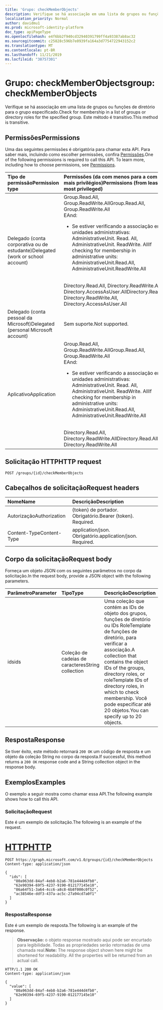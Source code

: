 ```yaml
---
title: 'Grupo: checkMemberObjects'
description: Verifique se há associação em uma lista de grupos ou funções de diretório para o objeto de grupo especificado.
localization_priority: Normal
author: davidmu1
ms.prod: microsoft-identity-platform
doc_type: apiPageType
ms.openlocfilehash: e4f6bb2f940cd32940391799ff4a93387ab8ac32
ms.sourcegitcommit: c25828c596b7e0939fa164a3d7754722943152c2
ms.translationtype: MT
ms.contentlocale: pt-BR
ms.lasthandoff: 11/21/2019
ms.locfileid: "38757301"
---
```

# <a name="group-checkmemberobjects"></a><span data-ttu-id="7b5d4-103">Grupo: checkMemberObjects</span><span class="sxs-lookup"><span data-stu-id="7b5d4-103">group: checkMemberObjects</span></span>

<span data-ttu-id="7b5d4-104">Verifique se há associação em uma lista de grupos ou funções de diretório para o grupo especificado.</span><span class="sxs-lookup"><span data-stu-id="7b5d4-104">Check for membership in a list of groups or directory roles for the specified group.</span></span> <span data-ttu-id="7b5d4-105">Este método é transitivo.</span><span class="sxs-lookup"><span data-stu-id="7b5d4-105">This method is transitive.</span></span>

## <a name="permissions"></a><span data-ttu-id="7b5d4-106">Permissões</span><span class="sxs-lookup"><span data-stu-id="7b5d4-106">Permissions</span></span>

<span data-ttu-id="7b5d4-p102">Uma das seguintes permissões é obrigatória para chamar esta API. Para saber mais, incluindo como escolher permissões, confira [Permissões](/graph/permissions-reference).</span><span class="sxs-lookup"><span data-stu-id="7b5d4-p102">One of the following permissions is required to call this API. To learn more, including how to choose permissions, see [Permissions](/graph/permissions-reference).</span></span>

| <span data-ttu-id="7b5d4-109">Tipo de permissão</span><span class="sxs-lookup"><span data-stu-id="7b5d4-109">Permission type</span></span>                        | <span data-ttu-id="7b5d4-110">Permissões (da com menos para a com mais privilégios)</span><span class="sxs-lookup"><span data-stu-id="7b5d4-110">Permissions (from least to most privileged)</span></span> |
|:---------------------------------------|:--------------------------------------------|
| <span data-ttu-id="7b5d4-111">Delegado (conta corporativa ou de estudante)</span><span class="sxs-lookup"><span data-stu-id="7b5d4-111">Delegated (work or school account)</span></span>     | <span data-ttu-id="7b5d4-112">Group.Read.All, Group.ReadWrite.All</span><span class="sxs-lookup"><span data-stu-id="7b5d4-112">Group.Read.All, Group.ReadWrite.All</span></span><br><span data-ttu-id="7b5d4-113">E</span><span class="sxs-lookup"><span data-stu-id="7b5d4-113">And:</span></span><br><ul><li><span data-ttu-id="7b5d4-114">Se estiver verificando a associação em unidades administrativas: AdministrativeUnit. Read. All, AdministrativeUnit. ReadWrite. All</span><span class="sxs-lookup"><span data-stu-id="7b5d4-114">If checking for membership in administrative units: AdministrativeUnit.Read.All, AdministrativeUnit.ReadWrite.All</span></span></li></ul><br><span data-ttu-id="7b5d4-115">Directory.Read.All, Directory.ReadWrite.All, Directory.AccessAsUser.All</span><span class="sxs-lookup"><span data-stu-id="7b5d4-115">Directory.Read.All, Directory.ReadWrite.All, Directory.AccessAsUser.All</span></span> |
| <span data-ttu-id="7b5d4-116">Delegado (conta pessoal da Microsoft)</span><span class="sxs-lookup"><span data-stu-id="7b5d4-116">Delegated (personal Microsoft account)</span></span> | <span data-ttu-id="7b5d4-117">Sem suporte.</span><span class="sxs-lookup"><span data-stu-id="7b5d4-117">Not supported.</span></span> |
| <span data-ttu-id="7b5d4-118">Aplicativo</span><span class="sxs-lookup"><span data-stu-id="7b5d4-118">Application</span></span>                            | <span data-ttu-id="7b5d4-119">Group.Read.All, Group.ReadWrite.All</span><span class="sxs-lookup"><span data-stu-id="7b5d4-119">Group.Read.All, Group.ReadWrite.All</span></span><br><span data-ttu-id="7b5d4-120">E</span><span class="sxs-lookup"><span data-stu-id="7b5d4-120">And:</span></span><br><ul><li><span data-ttu-id="7b5d4-121">Se estiver verificando a associação em unidades administrativas: AdministrativeUnit. Read. All, AdministrativeUnit. ReadWrite. All</span><span class="sxs-lookup"><span data-stu-id="7b5d4-121">If checking for membership in administrative units: AdministrativeUnit.Read.All, AdministrativeUnit.ReadWrite.All</span></span></ul></li><br><span data-ttu-id="7b5d4-122">Directory.Read.All, Directory.ReadWrite.All</span><span class="sxs-lookup"><span data-stu-id="7b5d4-122">Directory.Read.All, Directory.ReadWrite.All</span></span> |

## <a name="http-request"></a><span data-ttu-id="7b5d4-123">Solicitação HTTP</span><span class="sxs-lookup"><span data-stu-id="7b5d4-123">HTTP request</span></span>

<!-- { "blockType": "ignored" } -->

```http
POST /groups/{id}/checkMemberObjects
```

## <a name="request-headers"></a><span data-ttu-id="7b5d4-124">Cabeçalhos de solicitação</span><span class="sxs-lookup"><span data-stu-id="7b5d4-124">Request headers</span></span>

| <span data-ttu-id="7b5d4-125">Nome</span><span class="sxs-lookup"><span data-stu-id="7b5d4-125">Name</span></span>          | <span data-ttu-id="7b5d4-126">Descrição</span><span class="sxs-lookup"><span data-stu-id="7b5d4-126">Description</span></span>   |
|:--------------|:--------------|
| <span data-ttu-id="7b5d4-127">Autorização</span><span class="sxs-lookup"><span data-stu-id="7b5d4-127">Authorization</span></span> | <span data-ttu-id="7b5d4-p103">{token} de portador. Obrigatório.</span><span class="sxs-lookup"><span data-stu-id="7b5d4-p103">Bearer {token}. Required.</span></span> |
| <span data-ttu-id="7b5d4-130">Content-Type</span><span class="sxs-lookup"><span data-stu-id="7b5d4-130">Content-Type</span></span>  | <span data-ttu-id="7b5d4-p104">application/json. Obrigatório.</span><span class="sxs-lookup"><span data-stu-id="7b5d4-p104">application/json. Required.</span></span> |

## <a name="request-body"></a><span data-ttu-id="7b5d4-133">Corpo da solicitação</span><span class="sxs-lookup"><span data-stu-id="7b5d4-133">Request body</span></span>

<span data-ttu-id="7b5d4-134">Forneça um objeto JSON com os seguintes parâmetros no corpo da solicitação.</span><span class="sxs-lookup"><span data-stu-id="7b5d4-134">In the request body, provide a JSON object with the following parameters.</span></span>

| <span data-ttu-id="7b5d4-135">Parâmetro</span><span class="sxs-lookup"><span data-stu-id="7b5d4-135">Parameter</span></span>    | <span data-ttu-id="7b5d4-136">Tipo</span><span class="sxs-lookup"><span data-stu-id="7b5d4-136">Type</span></span>        | <span data-ttu-id="7b5d4-137">Descrição</span><span class="sxs-lookup"><span data-stu-id="7b5d4-137">Description</span></span> |
|:-------------|:------------|:------------|
|<span data-ttu-id="7b5d4-138">ids</span><span class="sxs-lookup"><span data-stu-id="7b5d4-138">ids</span></span>|<span data-ttu-id="7b5d4-139">Coleção de cadeias de caracteres</span><span class="sxs-lookup"><span data-stu-id="7b5d4-139">String collection</span></span>| <span data-ttu-id="7b5d4-140">Uma coleção que contém as IDs de objeto dos grupos, funções de diretório ou IDs RoleTemplate de funções de diretório, para verificar a associação.</span><span class="sxs-lookup"><span data-stu-id="7b5d4-140">A collection that contains the object IDs of the groups, directory roles, or roleTemplate IDs of directory roles, in which to check membership.</span></span> <span data-ttu-id="7b5d4-141">Você pode especificar até 20 objetos.</span><span class="sxs-lookup"><span data-stu-id="7b5d4-141">You can specify up to 20 objects.</span></span> |

## <a name="response"></a><span data-ttu-id="7b5d4-142">Resposta</span><span class="sxs-lookup"><span data-stu-id="7b5d4-142">Response</span></span>

<span data-ttu-id="7b5d4-143">Se tiver êxito, este método retornará `200 OK` um código de resposta e um objeto da coleção String no corpo da resposta.</span><span class="sxs-lookup"><span data-stu-id="7b5d4-143">If successful, this method returns a `200 OK` response code and a String collection object in the response body.</span></span>

## <a name="examples"></a><span data-ttu-id="7b5d4-144">Exemplos</span><span class="sxs-lookup"><span data-stu-id="7b5d4-144">Examples</span></span>

<span data-ttu-id="7b5d4-145">O exemplo a seguir mostra como chamar essa API.</span><span class="sxs-lookup"><span data-stu-id="7b5d4-145">The following example shows how to call this API.</span></span>

### <a name="request"></a><span data-ttu-id="7b5d4-146">Solicitação</span><span class="sxs-lookup"><span data-stu-id="7b5d4-146">Request</span></span>

<span data-ttu-id="7b5d4-147">Este é um exemplo de solicitação.</span><span class="sxs-lookup"><span data-stu-id="7b5d4-147">The following is an example of the request.</span></span>

# <a name="httptabhttp"></a>[<span data-ttu-id="7b5d4-148">HTTP</span><span class="sxs-lookup"><span data-stu-id="7b5d4-148">HTTP</span></span>](#tab/http)
<!-- {
  "blockType": "request",
  "name": "group_checkmemberobjects"
}-->

```http
POST https://graph.microsoft.com/v1.0/groups/{id}/checkMemberObjects
Content-type: application/json

{
  "ids": [
    "80a963dd-84af-4eb8-b2a6-781e444d4fb0",
    "62e90394-69f5-4237-9190-012177145e10",
    "86a64f51-3a64-4cc6-a8c8-6b8f000c0f52",
    "ac38546e-ddf3-437a-ac5c-27a94cd7a0f1"
  ]
}
```

### <a name="response"></a><span data-ttu-id="7b5d4-149">Resposta</span><span class="sxs-lookup"><span data-stu-id="7b5d4-149">Response</span></span>

<span data-ttu-id="7b5d4-150">Este é um exemplo de resposta.</span><span class="sxs-lookup"><span data-stu-id="7b5d4-150">The following is an example of the response.</span></span> 

> <span data-ttu-id="7b5d4-p106">**Observação:** o objeto response mostrado aqui pode ser encurtado para legibilidade. Todas as propriedades serão retornadas de uma chamada real.</span><span class="sxs-lookup"><span data-stu-id="7b5d4-p106">**Note:** The response object shown here might be shortened for readability. All the properties will be returned from an actual call.</span></span>

<!-- {
  "blockType": "response",
  "truncated": true,
  "@odata.type": "String",
  "isCollection": true
} -->

```http
HTTP/1.1 200 OK
Content-type: application/json

{
  "value": [
    "80a963dd-84af-4eb8-b2a6-781e444d4fb0", 
    "62e90394-69f5-4237-9190-012177145e10"
  ]
}
```

<!-- uuid: 16cd6b66-4b1a-43a1-adaf-3a886856ed98
2019-02-04 14:57:30 UTC -->
<!-- {
  "type": "#page.annotation",
  "description": "group: checkMemberObjects",
  "keywords": "",
  "section": "documentation",
  "tocPath": ""
}-->

